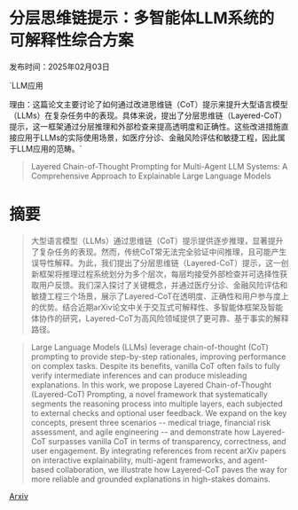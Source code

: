 # 分层思维链提示：多智能体LLM系统的可解释性综合方案

发布时间：2025年02月03日

`LLM应用

理由：这篇论文主要讨论了如何通过改进思维链（CoT）提示来提升大型语言模型（LLMs）在复杂任务中的表现。具体来说，提出了分层思维链（Layered-CoT）提示，这一框架通过分层推理和外部检查来提高透明度和正确性。这些改进措施直接应用于LLMs的实际使用场景，如医疗分诊、金融风险评估和敏捷工程，因此属于LLM应用的范畴。`

> Layered Chain-of-Thought Prompting for Multi-Agent LLM Systems: A Comprehensive Approach to Explainable Large Language Models

# 摘要

> 大型语言模型（LLMs）通过思维链（CoT）提示提供逐步推理，显著提升了复杂任务的表现。然而，传统CoT常无法完全验证中间推理，且可能产生误导性解释。为此，我们提出了分层思维链（Layered-CoT）提示，这一创新框架将推理过程系统划分为多个层次，每层均接受外部检查并可选择性获取用户反馈。我们深入探讨了关键概念，并通过医疗分诊、金融风险评估和敏捷工程三个场景，展示了Layered-CoT在透明度、正确性和用户参与度上的优势。结合近期arXiv论文中关于交互式可解释性、多智能体框架及智能体协作的研究，Layered-CoT为高风险领域提供了更可靠、基于事实的解释路径。

> Large Language Models (LLMs) leverage chain-of-thought (CoT) prompting to provide step-by-step rationales, improving performance on complex tasks. Despite its benefits, vanilla CoT often fails to fully verify intermediate inferences and can produce misleading explanations. In this work, we propose Layered Chain-of-Thought (Layered-CoT) Prompting, a novel framework that systematically segments the reasoning process into multiple layers, each subjected to external checks and optional user feedback. We expand on the key concepts, present three scenarios -- medical triage, financial risk assessment, and agile engineering -- and demonstrate how Layered-CoT surpasses vanilla CoT in terms of transparency, correctness, and user engagement. By integrating references from recent arXiv papers on interactive explainability, multi-agent frameworks, and agent-based collaboration, we illustrate how Layered-CoT paves the way for more reliable and grounded explanations in high-stakes domains.

[Arxiv](https://arxiv.org/abs/2501.18645)